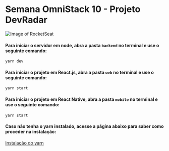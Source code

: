 # Semana OmniStack 10 - Projeto DevRadar
![Image of RocketSeat](https://arturkilldragon.files.wordpress.com/2019/06/omnistack-wallpaper-1920x1080.png)
#### Para iniciar o servidor em node, abra a pasta `backend` no terminal e use o seguinte comando:
```$
yarn dev
```
#### Para iniciar o projeto em React.js, abra a pasta `web` no terminal e use o seguinte comando:
```$
yarn start
```
#### Para iniciar o projeto em React Native, abra a pasta `mobile` no terminal e use o seguinte comando:
```$
yarn start
```
#### Caso não tenha o yarn instalado, acesse a página abaixo para saber como proceder na instalação:
[Instalação do yarn](https://yarnpkg.com/pt-BR/docs/install)
